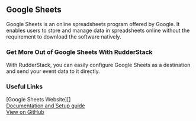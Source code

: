 ## Google Sheets

Google Sheets is an online spreadsheets program offered by Google. It enables users to store and manage data in spreadsheets online without the requirement to download the software natively.

### Get More Out of Google Sheets With RudderStack

With RudderStack, you can easily configure Google Sheets as a destination and send your event data to it directly.

### Useful Links

[Google Sheets Website][]  
[Documentation and Setup guide][]  
[View on GitHub][]

[//]: # "These are reference links used in the body of this note and get stripped out when the markdown processor does its job. There is no need to format nicely because it shouldn't be seen. Thanks SO - http://stackoverflow.com/questions/4823468/store-comments-in-markdown-syntax"

[google pub/sub website]: https://www.google.com/sheets/about/
[Documentation and Setup guide]: https://docs.rudderstack.com/destinations/googlesheets
[View on GitHub]: https://github.com/rudderlabs/rudder-transformer/tree/master/v0/destinations/googlesheets
